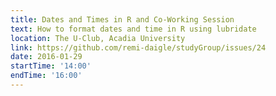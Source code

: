 ```yaml
---
title: Dates and Times in R and Co-Working Session
text: How to format dates and time in R using lubridate
location: The U-Club, Acadia University
link: https://github.com/remi-daigle/studyGroup/issues/24
date: 2016-01-29
startTime: '14:00'
endTime: '16:00'
---
```

